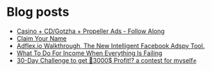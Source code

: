 # Blog posts
<!-- BLOG-POST-LIST:START -->
- [Casino + CD/Gotzha + Propeller Ads - Follow Along](https://afflift.com/f/threads/casino-cd-gotzha-propeller-ads-follow-along.7301/)
- [Claim Your Name](https://afflift.com/f/threads/claim-your-name.8300/)
- [Adflex.io Walkthrough, The New Intelligent Facebook Adspy Tool.](https://afflift.com/f/threads/adflex-io-walkthrough-the-new-intelligent-facebook-adspy-tool.9635/)
- [What To Do For Income When Everything Is Failing](https://afflift.com/f/threads/what-to-do-for-income-when-everything-is-failing.9955/)
- [30-Day Challenge to get 🎯3000$ Profit⁉ a contest for myself✊](https://afflift.com/f/threads/30-day-challenge-to-get-%F0%9F%8E%AF3000-profit%E2%81%89-a-contest-for-myself%E2%9C%8A.9419/)
<!-- BLOG-POST-LIST:END -->
